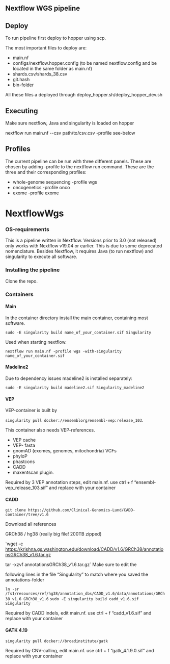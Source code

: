 ## Nextflow WGS pipeline

## Deploy
To run pipeline first deploy to hopper using scp.

The most important files to deploy are:
* main.nf 
* configs/nextflow.hopper.config (to be named nextflow.config and be located in the same folder as main.nf)
* shards.csv/shards_38.csv
* git.hash
* bin-folder

All these files a deployed through deploy_hopper.sh/deploy_hopper_dev.sh


## Executing
Make sure nextflow, Java and singularity is loaded on hopper

nextflow run main.nf --csv path/to/csv.csv -profile see-below

## Profiles
The current pipeline can be run with three different panels. These are chosen by adding -profile to the nextflow run command. These are the three and their corresponding profiles:
* whole-genome sequencing -profile wgs
* oncogenetics -profile onco
* exome -profile exome

# NextflowWgs

### OS-requirements

This is a pipeline written in Nextflow. Versions prior to 3.0 (not released) only works with Nextflow v19.04 or earlier. This is due to some deprecated nomenclature. Besides Nextflow, it requires Java (to run nextflow) and singularity to execute all software. 

### Installing the pipeline

Clone the repo. 

### Containers

#### Main

In the container directory install the main container, containing most software. 

`sudo -E singularity build name_of_your_container.sif Singularity`

Used when starting nextflow. 

`nextflow run main.nf -profile wgs -with-singularity name_of_your_container.sif`

#### Madeline2

Due to dependency issues madeline2 is installed separately:

`sudo -E singularity build madeline2.sif Singularity_madeline2`

#### VEP

VEP-container is built by 

`singularity pull docker://ensemblorg/ensembl-vep:release_103`. 

This container also needs VEP-references.

* VEP cache
* VEP- fasta
* gnomAD (exomes, genomes, mitochondria) VCFs
* phyloP
* phastcons
* CADD
* maxentscan plugin. 

Required by 3 VEP annotation steps, edit main.nf. use ctrl + f “ensembl-vep_release_103.sif” and replace with your container

#### CADD

`git clone https://github.com/Clinical-Genomics-Lund/CADD-container/tree/v1.6` 

Download all references

GRCh38 / hg38 (really big file! 200TB zipped)

`wget -c https://krishna.gs.washington.edu/download/CADD/v1.6/GRCh38/annotationsGRCh38_v1.6.tar.gz 

tar -xzvf annotationsGRCh38_v1.6.tar.gz` Make sure to edit the 

following lines in the file “Singularity” to match where you saved the annotations-folder 

`ln -sr /fs1/resources/ref/hg38/annotation_dbs/CADD_v1.6/data/annotations/GRCh38_v1.6 GRCh38_v1.6` `sudo -E singularity build cadd_v1.6.sif Singularity` 

Required by CADD indels, edit main.nf. use ctrl + f “cadd_v1.6.sif” and replace with your container 

#### GATK 4.19 

`singularity pull docker://broadinstitute/gatk`

Required by CNV-calling, edit main.nf. use ctrl + f “gatk_4.1.9.0.sif” and replace with your container




